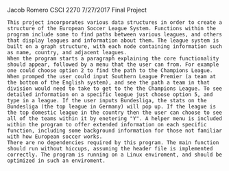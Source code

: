 Jacob Romero
CSCI 2270
7/27/2017
Final Project

	This project incorporates various data structures in order to create a structure of the European Soccer League System. Functions within the program include some to find paths between various leagues, and others that display leagues and information about them. The league system is built on a graph structure, with each node containing information such as name, country, and adjacent leagues. 
	When the program starts a paragraph explaining the core functionality should appear, followed by a menu that the user can from. For example one could choose option 2 to find the path to the Champions League. When promped the user could input Southern League Premier (a team at the bottom of the English system), and see the path a team in that division would need to take to get to the the Champions League. To see detailed information on a specific league just choose option 5, and type in a league. If the user inputs Bundesliga, the stats on the Bundesliga (the top league in Germany) will pop up. If the league is the top domestic league in the country then the user can choose to see all of the teams within it by enetering "Y". A helper menu is included within the program to offer extended information on each specific function, including some background information for those not familiar with how European soccer works. 
	There are no dependencies required by this program. The main function should run without hiccups, assuming the header file is implemented correctly. The program is running on a Linux enviroment, and should be optimized in such an enviroment.